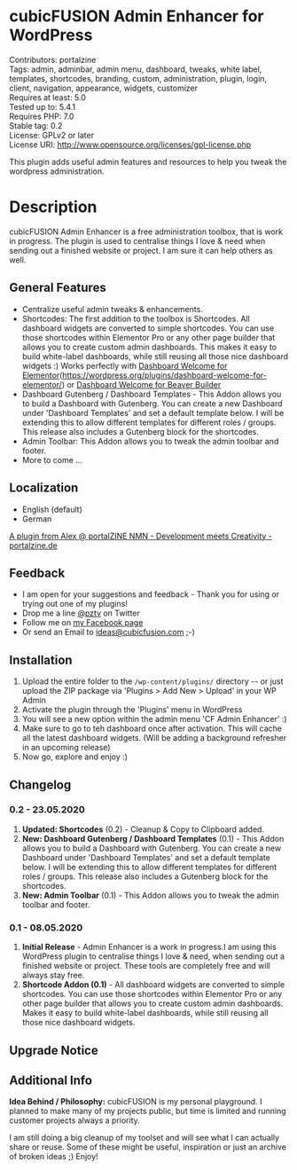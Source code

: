 # cubicFUSION Admin Enhancer for WordPress
Contributors: portalzine  
Tags: admin, adminbar, admin menu, dashboard, tweaks, white label, templates, shortcodes, branding, custom, administration, plugin, login, client, navigation, appearance,  widgets, customizer  
Requires at least: 5.0  
Tested up to: 5.4.1  
Requires PHP: 7.0  
Stable tag: 0.2  
License: GPLv2 or later  
License URI: http://www.opensource.org/licenses/gpl-license.php    

This plugin adds useful admin features and resources to help you tweak the wordpress administration. 

# Description

cubicFUSION Admin Enhancer is a free administration toolbox, that is work in progress.
The plugin is used to centralise things I love & need when sending out a finished website or project.
I am sure it can help others as well.

## General Features

* Centralize useful admin tweaks & enhancements.
* Shortcodes: The first addition to the toolbox is Shortcodes. All dashboard widgets are converted to simple shortcodes. You can use those shortcodes within Elementor Pro or any other page builder that allows you to create custom admin dashboards. This makes it easy to build white-label dashboards, while still reusing all those nice dashboard widgets :) Works perfectly with [Dashboard  Welcome for Elementor]()(https://wordpress.org/plugins/dashboard-welcome-for-elementor/) or [Dashboard Welcome for Beaver Builder][2]
* Dashboard Gutenberg / Dashboard Templates - This Addon allows you to build a Dashboard with Gutenberg. You can create a new Dashboard under 'Dashboard Templates' and set a default template below. I will be extending this to allow different templates for different roles / groups. This release also includes a Gutenberg block for the shortcodes.
* Admin Toolbar: This Addon allows you to tweak the admin toolbar and footer.
* More to come ...


## Localization 
* English (default)
* German

[A plugin from Alex @ portalZINE NMN - Development meets Creativity - portalzine.de][3]

## Feedback
* I am open for your suggestions and feedback - Thank you for using or trying out one of my plugins!
* Drop me a line [@pztv][4] on Twitter
* Follow me on [my Facebook page][5]
* Or send an Email to ideas@cubicfusion.com ;-)

## Installation

1. Upload the entire  folder to the `/wp-content/plugins/` directory -- or just upload the ZIP package via 'Plugins \> Add New \> Upload' in your WP Admin
2. Activate the plugin through the 'Plugins' menu in WordPress
3. You will see a new option within the admin menu 'CF Admin Enhancer' :)
4. Make sure to go to teh dashboard once after activation. This will cache all the latest dashboard widgets. (Will be adding a background refresher in an upcoming release)
5. Now go, explore and enjoy :)

## Changelog
### 0.2 - 23.05.2020
1. **Updated: Shortcodes** (0.2) - Cleanup & Copy to Clipboard added.
2. **New: Dashboard Gutenberg / Dashboard Templates** (0.1) - This Addon allows you to build a Dashboard with Gutenberg. You can create a new Dashboard under 'Dashboard Templates' and set a default template below. I will be extending this to allow different templates for different roles / groups. This release also includes a Gutenberg block for the shortcodes.
3. **New: Admin Toolbar** (0.1) - This Addon allows you to tweak the admin toolbar and footer.

### 0.1 - 08.05.2020 
1. **Initial Release** - Admin Enhancer is a work in progress.I am using this WordPress plugin to centralise things I love & need, when sending out a finished website or project. These tools are completely free and will always stay free.
2. **Shortcode Addon (0.1)** - All dashboard widgets are converted to simple shortcodes. You can use those shortcodes within Elementor Pro or any other page builder that allows you to create custom admin dashboards. Makes it easy to build white-label dashboards, while still reusing all those nice dashboard widgets.

## Upgrade Notice

## Additional Info 
**Idea Behind / Philosophy:** cubicFUSION is my personal playground. I planned to make many of my projects public, but time is limited and running customer projects always a priority.  

I am still doing a big cleanup of my toolset and will see what I can actually share or reuse. Some of these might be useful, inspiration or just an archive of broken ideas  ;) Enjoy!

[2]:	https://wordpress.org/plugins/dashboard-welcome-for-beaver-builder/
[3]:	https://portalzine.de/
[4]:	http://twitter.com/pztv
[5]:	http://www.facebook.com/portalzine